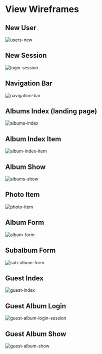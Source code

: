 # View Wireframes

## New User
![users-new]

## New Session
![login-session]

## Navigation Bar
![navigation-bar]

## Albums Index (landing page)
![albums-index]

## Album Index Item
![album-index-item]

## Album Show
![albums-show]

## Photo Item
![photo-item]

## Album Form
![album-form]

## Subalbum Form
![sub-album-form]

## Guest Index
![guest-index]

## Guest Album Login
![guest-album-login-session]

## Guest Album Show
![guest-album-show]


[users-new]: http://images.twinkieandkaren.com/aa/UsersNew.jpg
[login-session]: http://images.twinkieandkaren.com/aa/LogInSession.jpg
[navigation-bar]: http://images.twinkieandkaren.com/aa/NavigationBar.jpg
[albums-index]: http://images.twinkieandkaren.com/aa/AlbumsIndex.jpg
[album-index-item]: http://images.twinkieandkaren.com/aa/AlbumsIndexItem.jpg
[albums-show]: http://images.twinkieandkaren.com/aa/AlbumsShow.jpg
[photo-item]: http://images.twinkieandkaren.com/aa/PhotoItemView.jpg
[album-form]: http://images.twinkieandkaren.com/aa/AlbumForm.jpg
[sub-album-form]: http://images.twinkieandkaren.com/aa/SubalbumForm.jpg
[guest-index]: http://images.twinkieandkaren.com/aa/GuestIndex.jpg
[guest-album-login-session]: http://images.twinkieandkaren.com/aa/GuestAlbumLoginSession.jpg
[guest-album-show]: http://images.twinkieandkaren.com/aa/GuestAlbumShow.jpg
